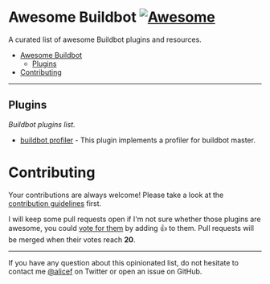 # Awesome Buildbot [![Awesome](https://cdn.rawgit.com/sindresorhus/awesome/d7305f38d29fed78fa85652e3a63e154dd8e8829/media/badge.svg)](https://github.com/sindresorhus/awesome)

A curated list of awesome Buildbot plugins and resources.

- [Awesome Buildbot](#awesome-buildbot)
    - [Plugins](#plugins)
- [Contributing](#contributing)

---

## Plugins

*Buildbot plugins list.*

* [buildbot profiler](https://github.com/tardyp/buildbot_profiler) - This plugin implements a profiler for buildbot master.


# Contributing

Your contributions are always welcome! Please take a look at the [contribution guidelines](https://github.com/aliceinwire/awesome-buildbot/blob/master/CONTRIBUTING.md) first.

I will keep some pull requests open if I'm not sure whether those plugins are awesome, you could [vote for them](https://github.com/aliceinwire/awesome-buildbot/pulls) by adding :+1: to them. Pull requests will be merged when their votes reach **20**.

- - -

If you have any question about this opinionated list, do not hesitate to contact me [@alicef](https://twitter.com/alicef_gentoo) on Twitter or open an issue on GitHub.

